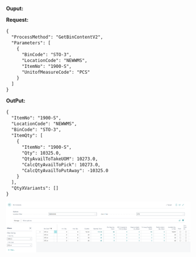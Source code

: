 **Ouput:**

**Request:**
```
{
  "ProcessMethod": "GetBinContentV2",
  "Parameters": [
    {
      "BinCode": "STO-3",
      "LocationCode": "NEWWMS",
      "ItemNo": "1900-S",
      "UnitofMeasureCode": "PCS"
    }
  ]
}
```

**OutPut:**
```
{
  "ItemNo": "1900-S",
  "LocationCode": "NEWWMS",
  "BinCode": "STO-3",
  "ItemQty": [
    {
      "ItemNo": "1900-S",
      "Qty": 10325.0,
      "QtyAvailToTakeUOM": 10273.0,
      "CalcQtyAvailToPick": 10273.0,
      "CalcQtyAvailToPutAway": -10325.0
    }
  ],
  "QtyXVariants": []
}
```

![image.png](/.attachments/image-6a4dedbb-8e22-4f18-a435-8ccf72e220a5.png)
